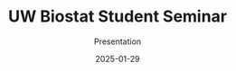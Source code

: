 ---
title: UW Biostat Student Seminar
subtitle: Presentation
layout: default
modal-id: 5
date: 2025-01-29
img: fdrbig.png
thumbnail: fdrsmall.png
alt: image-alt
project-date: January 2025
category: Presentation
description: Microbiome research often involves high-dimensional data, where detecting network structures or topologies among taxa is essential for understanding microbial interactions. However, the complexity of such data introduces a significant risk of false discoveries, making robust statistical control imperative. This presentation focuses on multiple testing methods designed to control the False Discovery Rate (FDR), a critical measure balancing discovery and reliability in hypothesis testing. I will motivate the use of FDR in this context, introduce a range of methods available for its control, and evaluate their performance through numerical analysis. This presentation aims to provide a holistic review of why and how we must account for multiple testing by exploring their applicability and effectiveness in microbiome network detection. This presentation is based on my research with Professor Jing Ma at the Fred Hutchinson Cancer Center.
keywords: Microbiome
---